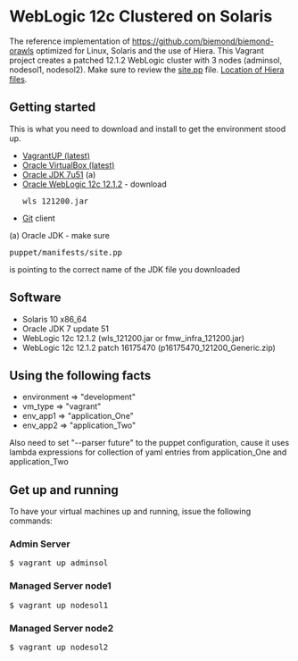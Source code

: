 WebLogic 12c Clustered on Solaris
=================================

The reference implementation of https://github.com/biemond/biemond-orawls optimized for Linux, Solaris and the use of Hiera. This Vagrant project creates a patched 12.1.2 WebLogic cluster with 3 nodes (adminsol, nodesol1, nodesol2). Make sure to review the [site.pp](https://github.com/weblogic-community/weblogic-vagrant/blob/master/wls12c-solaris-clustered/puppet/manifests/site.pp) file. [Location of Hiera files](https://github.com/weblogic-community/weblogic-vagrant/blob/master/wls12c-solaris-clustered/puppet/hieradata).

Getting started
---------------
This is what you need to download and install to get the environment stood up.

 * [VagrantUP (latest)](http://www.vagrantup.com)
 * [Oracle VirtualBox (latest)](http://www.virtualbox.org)
 * [Oracle JDK 7u51](http://www.oracle.com/technetwork/java/javase/downloads/jdk7-downloads-1880260.html) (a)
 * [Oracle WebLogic 12c 12.1.2](http://www.oracle.com/technetwork/middleware/weblogic/downloads/wls-for-dev-1703574.html) - download <pre>wls_121200.jar</pre>
 * [Git](https://help.github.com/articles/set-up-git) client

(a) Oracle JDK - make sure <pre>puppet/manifests/site.pp</pre> is pointing to the correct name of the JDK file you downloaded

Software
--------
 * Solaris 10 x86_64
 * Oracle JDK 7 update 51
 * WebLogic 12c 12.1.2 (wls_121200.jar or fmw_infra_121200.jar)
 * WebLogic 12c 12.1.2 patch 16175470 (p16175470_121200_Generic.zip)

Using the following facts
-------------------------
 * environment => "development"
 * vm_type     => "vagrant"
 * env_app1    => "application_One"
 * env_app2    => "application_Two"

Also need to set "--parser future" to the puppet configuration, cause it uses lambda expressions for collection of yaml entries from application_One and application_Two

Get up and running
------------------
To have your virtual machines up and running, issue the following commands:

### Admin Server  
<pre>$ vagrant up adminsol</pre>

### Managed Server node1  
<pre>$ vagrant up nodesol1</pre>

### Managed Server node2  
<pre>$ vagrant up nodesol2</pre>

